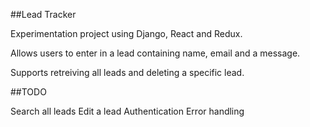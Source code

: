 ##Lead Tracker

Experimentation project using Django, React and Redux.

Allows users to enter in a lead containing name, email and a message.

Supports retreiving all leads and deleting a specific lead.

##TODO

Search all leads
Edit a lead
Authentication
Error handling
